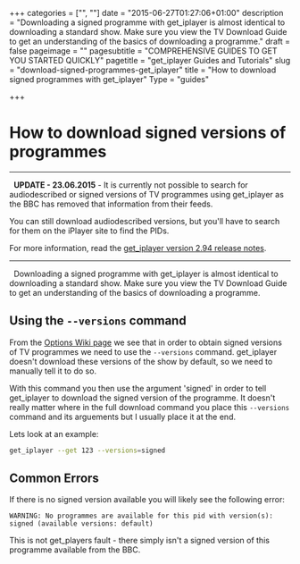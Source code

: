 +++
categories = ["", ""]
date = "2015-06-27T01:27:06+01:00"
description = "Downloading a signed programme with get_iplayer is almost identical to downloading a standard show. Make sure you view the TV Download Guide to get an understanding of the basics of downloading a programme."
draft = false
pageimage = ""
pagesubtitle = "COMPREHENSIVE GUIDES TO GET YOU STARTED QUICKLY"
pagetitle = "get_iplayer Guides and Tutorials"
slug = "download-signed-programmes-get_iplayer"
title = "How to download signed programmes with get_iplayer"
Type = "guides"

+++

# How to download signed versions of programmes

* * *

  **UPDATE - 23.06.2015** - It is currently not possible to search for audiodescribed or signed versions of TV programmes using get_iplayer as the BBC has removed that information from their feeds.

You can still download audiodescribed versions, but you'll have to search for them on the iPlayer site to find the PIDs.

For more information, read the [get_iplayer version 2.94 release notes](https://github.com/get-iplayer/get_iplayer/wiki/release293/ "get_iplayer 2.89-2.90 Release Notes").

* * *

  Downloading a signed programme with get_iplayer is almost identical to downloading a standard show. Make sure you view the TV Download Guide to get an understanding of the basics of downloading a programme.

## Using the `--versions` command

From the [Options Wiki page](https://github.com/get-iplayer/get_iplayer/wiki/options/ "Options") we see that in order to obtain signed versions of TV programmes we need to use the `--versions` command. get_iplayer doesn't download these versions of the show by default, so we need to manually tell it to do so.

With this command you then use the argument 'signed' in order to tell get_iplayer to download the signed version of the programme. It doesn't really matter where in the full download command you place this `--versions` command and its arguements but I usually place it at the end.

Lets look at an example:

```bash
get_iplayer --get 123 --versions=signed
```

## Common Errors

If there is no signed version available you will likely see the following error:

```
WARNING: No programmes are available for this pid with version(s): signed (available versions: default)
```

This is not get_players fault - there simply isn't a signed version of this programme available from the BBC.
